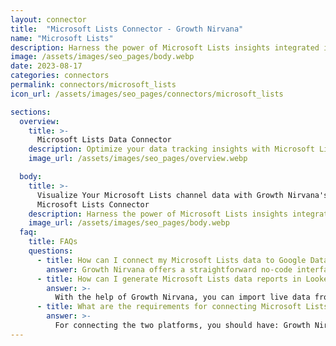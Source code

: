 ```yaml
---
layout: connector
title:  "Microsoft Lists Connector - Growth Nirvana"
name: "Microsoft Lists"
description: Harness the power of Microsoft Lists insights integrated into Looker Studio for strategic data tracking decisions.
image: /assets/images/seo_pages/body.webp
date: 2023-08-17
categories: connectors
permalink: connectors/microsoft_lists
icon_url: /assets/images/seo_pages/connectors/microsoft_lists

sections:
  overview:
    title: >-
      Microsoft Lists Data Connector
    description: Optimize your data tracking insights with Microsoft Lists integration. Seamlessly merge list data from Microsoft Lists with Looker Studio's analytical capabilities, unlocking insights that drive data management strategies, collaboration initiatives, and operational excellence.
    image_url: /assets/images/seo_pages/overview.webp

  body:
    title: >-
      Visualize Your Microsoft Lists channel data with Growth Nirvana's
      Microsoft Lists Connector
    description: Harness the power of Microsoft Lists insights integrated into Looker Studio for strategic data tracking decisions.
    image_url: /assets/images/seo_pages/body.webp
  faq:
    title: FAQs
    questions:
      - title: How can I connect my Microsoft Lists data to Google Data Studio/Looker Studio?
        answer: Growth Nirvana offers a straightforward no-code interface to connect to Microsoft Lists data sources.
      - title: How can I generate Microsoft Lists data reports in Looker Studio?
        answer: >-
          With the help of Growth Nirvana, you can import live data from Microsoft Lists into Looker Studio. These data can be viewed in charts, tables, and dashboards to generate branded reports that can be shared instantly.
      - title: What are the requirements for connecting Microsoft Lists and Looker Studio?
        answer: >-
          For connecting the two platforms, you should have: Growth Nirvana Account and Microsoft Lists Ads Account
---
```


